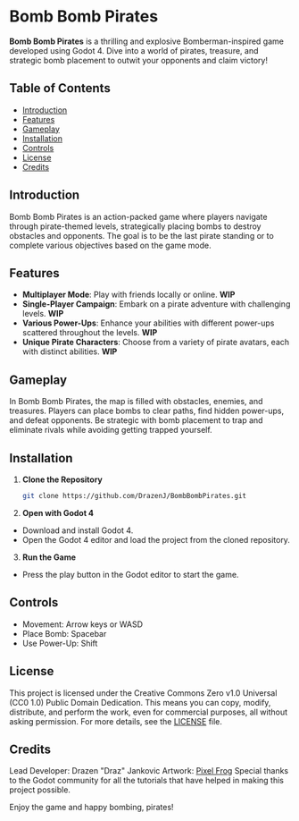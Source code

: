 # Bomb Bomb Pirates

**Bomb Bomb Pirates** is a thrilling and explosive Bomberman-inspired game developed using Godot 4. Dive into a world of pirates, treasure, and strategic bomb placement to outwit your opponents and claim victory!

## Table of Contents

- [Introduction](#introduction)
- [Features](#features)
- [Gameplay](#gameplay)
- [Installation](#installation)
- [Controls](#controls)
- [License](#license)
- [Credits](#credits)

## Introduction

Bomb Bomb Pirates is an action-packed game where players navigate through pirate-themed levels, strategically placing bombs to destroy obstacles and opponents. The goal is to be the last pirate standing or to complete various objectives based on the game mode.

## Features

- **Multiplayer Mode**: Play with friends locally or online. **WIP**
- **Single-Player Campaign**: Embark on a pirate adventure with challenging levels. **WIP**
- **Various Power-Ups**: Enhance your abilities with different power-ups scattered throughout the levels. **WIP**
- **Unique Pirate Characters**: Choose from a variety of pirate avatars, each with distinct abilities. **WIP**

## Gameplay

In Bomb Bomb Pirates, the map is filled with obstacles, enemies, and treasures. Players can place bombs to clear paths, find hidden power-ups, and defeat opponents. Be strategic with bomb placement to trap and eliminate rivals while avoiding getting trapped yourself.

## Installation

1. **Clone the Repository**
   ```sh
   git clone https://github.com/DrazenJ/BombBombPirates.git
   ```
   
2. **Open with Godot 4**
- Download and install Godot 4.
- Open the Godot 4 editor and load the project from the cloned repository.

3. **Run the Game**
- Press the play button in the Godot editor to start the game.

## Controls
- Movement: Arrow keys or WASD
- Place Bomb: Spacebar
- Use Power-Up: Shift

## License
This project is licensed under the Creative Commons Zero v1.0 Universal (CC0 1.0) Public Domain Dedication. This means you can copy, modify, distribute, and perform the work, even for commercial purposes, all without asking permission. For more details, see the [LICENSE](https://github.com/DrazenJ/BombBombPirates/blob/main/LICENSE.md) file.


## Credits
Lead Developer: Drazen "Draz" Jankovic
Artwork: [Pixel Frog](https://pixelfrog-assets.itch.io/)
Special thanks to the Godot community for all the tutorials that have helped in making this project possible.

Enjoy the game and happy bombing, pirates!
